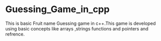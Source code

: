 # Guessing_Game_in_cpp
This is basic Fruit name Guessing game in c++.This game is developed using basic concepts like arrays ,strings functions and pointers and refrence.
